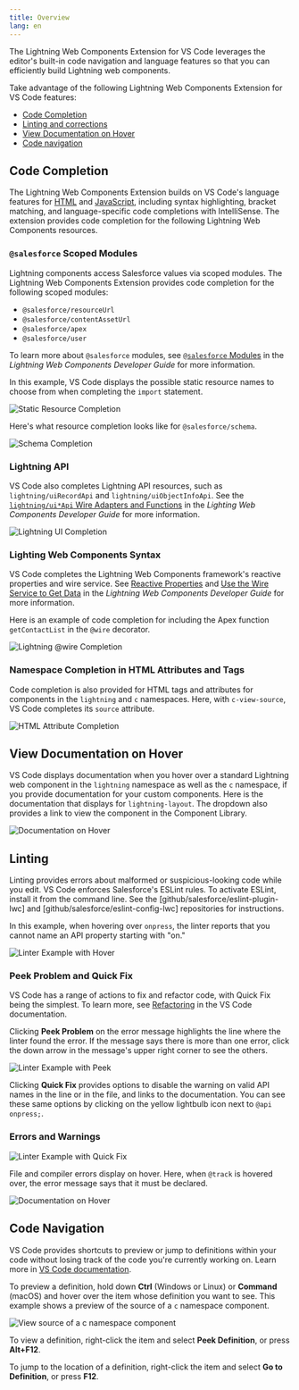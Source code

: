 ```yaml
---
title: Overview
lang: en
---
```


The Lightning Web Components Extension for VS Code leverages the editor's built-in code navigation and language features so that you can efficiently build Lightning web components. 

Take advantage of the following Lightning Web Components Extension for VS Code features:

* [Code Completion](#code-completion)
* [Linting and corrections](#linting)
* [View Documentation on Hover](#view-documentation-on-hover)
* [Code navigation](#code-navigation)

## Code Completion

The Lightning Web Components Extension builds on VS Code's language features for [HTML](https://code.visualstudio.com/docs/languages/html) and [JavaScript](https://code.visualstudio.com/docs/languages/javascript), including syntax highlighting, bracket matching, and language-specific code completions with IntelliSense. The extension provides code completion for the following Lightning Web Components resources.

### `@salesforce` Scoped Modules

Lightning components access Salesforce values via scoped modules. The Lightning Web Components Extension provides code completion for the following scoped modules:

* `@salesforce/resourceUrl`
* `@salesforce/contentAssetUrl`
* `@salesforce/apex`
* `@salesforce/user`

To learn more about `@salesforce` modules, see [`@salesforce` Modules](https://developer.salesforce.com/docs/component-library/documentation/lwc/lwc.reference_salesforce_modules) in the *Lightning Web Components Developer Guide* for more information.

In this example, VS Code displays the possible static resource names to choose from when completing the `import` statement.

![Static Resource Completion](./images/vscode_lwc_staticresource_trailhead.png)

Here's what resource completion looks like for `@salesforce/schema`. 

![Schema Completion](./images/vscode_lwc_schema.png)

### Lightning API 

VS Code also completes Lightning API resources, such as `lightning/uiRecordApi` and `lightning/uiObjectInfoApi`. See the [`lightning/ui*Api` Wire Adapters and Functions](https://developer.salesforce.com/docs/component-library/documentation/lwc/lwc.reference_ui_api) in the *Lighting Web Components Developer Guide* for more information. 

![Lightning UI Completion](./images/vscode_lwc_lightningui.png)

### Lighting Web Components Syntax 

VS Code completes the Lightning Web Components framework's reactive properties and wire service. See [Reactive Properties](https://developer.salesforce.com/docs/component-library/documentation/lwc/js_props_reactive) and [Use the Wire Service to Get Data](https://developer.salesforce.com/docs/component-library/documentation/lwc/lwc.data_wire_service_about) in the *Lightning Web Components Developer Guide* for more information. 

Here is an example of code completion for including the Apex function `getContactList` in the `@wire` decorator. 

![Lightning @wire Completion](./images/vscode_lwc_wire.png)

### Namespace Completion in HTML Attributes and Tags

Code completion is also provided for HTML tags and attributes for components in the `lightning` and `c` namespaces. Here, with `c-view-source`, VS Code completes its `source` attribute.

![HTML Attribute Completion](./images/vscode_lwc_html_attr.png)

## View Documentation on Hover

VS Code displays documentation when you hover over a standard Lightning web component in the `lightning` namespace as well as the `c` namespace, if you provide documentation for your custom components. Here is the documentation that displays for `lightning-layout`. The dropdown also provides a link to view the component in the Component Library.

![Documentation on Hover](./images/vscode_lwc_hover.png)

## Linting 

Linting provides errors about malformed or suspicious-looking code while you edit. VS Code enforces Salesforce's ESLint rules. To activate ESLint, install it from the command line. See the [github/salesforce/eslint-plugin-lwc] and [github/salesforce/eslint-config-lwc] repositories for instructions. 

In this example, when hovering over `onpress`, the linter reports that you cannot name an API property starting with "on."

![Linter Example with Hover](./images/vscode_lwc_linting_press.png)

### Peek Problem and Quick Fix

VS Code has a range of actions to fix and refactor code, with Quick Fix being the simplest. To learn more, see [Refactoring](https://code.visualstudio.com/docs/editor/refactoring) in the VS Code documentation. 

Clicking **Peek Problem** on the error message highlights the line where the linter found the error. If the message says there is more than one error, click the down arrow in the message's upper right corner to see the others.

![Linter Example with Peek](./images/vscode_lwc_peek.png)

Clicking **Quick Fix** provides options to disable the warning on valid API names in the line or in the file, and links to the documentation. You can see these same options by clicking on the yellow lightbulb icon next to `@api onpress;`.

### Errors and Warnings 

![Linter Example with Quick Fix](./images/vscode_lwc_quickfix.png)

File and compiler errors display on hover. Here, when `@track` is hovered over, the error message says that it must be declared.

![Documentation on Hover](./images/vscode_lwc_track.png)

## Code Navigation

VS Code provides shortcuts to preview or jump to definitions within your code without losing track of the code you're currently working on. Learn more in [VS Code documentation](https://code.visualstudio.com/docs/editor/editingevolved).

To preview a definition, hold down **Ctrl** (Windows or Linux) or **Command** (macOS) and hover over the item whose definition you want to see. This example shows a preview of the source of a `c` namespace component.

![View source of a c namespace component](./images/vscode_lwc_commandhover.png)

To view a definition, right-click the item and select **Peek Definition**, or press **Alt+F12**.

To jump to the location of a definition, right-click the item and select **Go to Definition**, or press **F12**.



